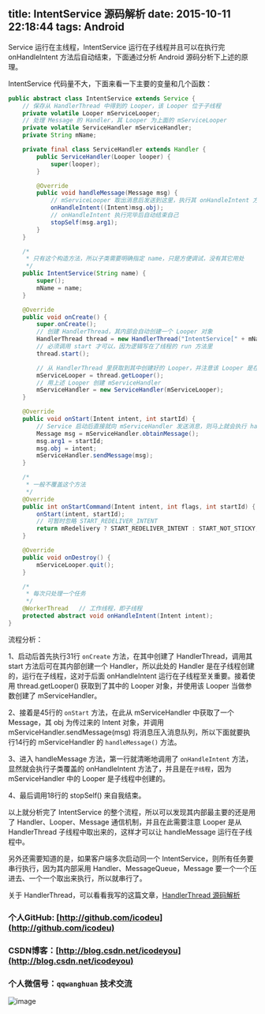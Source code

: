 title: IntentService 源码解析
date: 2015-10-11 22:18:44 
tags: Android
----

Service 运行在主线程，IntentService 运行在子线程并且可以在执行完 onHandleIntent 方法后自动结束，下面通过分析 Android 源码分析下上述的原理。

<!--more-->

IntentService 代码量不大，下面来看一下主要的变量和几个函数：

```java
public abstract class IntentService extends Service {
	// 保存从 HandlerThread 中得到的 Looper，该 Looper 位于子线程
    private volatile Looper mServiceLooper;
    // 处理 Message 的 Handler，其 Looper 为上面的 mServiceLooper
    private volatile ServiceHandler mServiceHandler;
    private String mName;

    private final class ServiceHandler extends Handler {
        public ServiceHandler(Looper looper) {
            super(looper);
        }

        @Override
        public void handleMessage(Message msg) {
        	// mServiceLooper 取出消息后发送到这里，执行其 onHandleIntent 方法，因为该 Looper 位于子线程，所以下面的两个方法都会运行在子线程
            onHandleIntent((Intent)msg.obj);
            // onHandleIntent 执行完毕后自动结束自己
            stopSelf(msg.arg1);
        }
    }

    /*
     * 只有这个构造方法，所以子类需要明确指定 name，只是方便调试，没有其它用处
     */
    public IntentService(String name) {
        super();
        mName = name;
    }

    @Override
    public void onCreate() {
        super.onCreate();
        // 创建 HandlerThread，其内部会自动创建一个 Looper 对象
        HandlerThread thread = new HandlerThread("IntentService[" + mName + "]");
        // 必须调用 start 才可以，因为逻辑写在了线程的 run 方法里
        thread.start();

        // 从 HandlerThread 里获取到其中创建好的 Looper，并注意该 Looper 是在子线程中创建的
        mServiceLooper = thread.getLooper();
        // 用上述 Looper 创建 mServiceHandler
        mServiceHandler = new ServiceHandler(mServiceLooper);
    }

    @Override
    public void onStart(Intent intent, int startId) {
    	// Service 启动后直接就向 mServiceHandler 发送消息，则马上就会执行 handleMessage 方法
        Message msg = mServiceHandler.obtainMessage();
        msg.arg1 = startId;
        msg.obj = intent;
        mServiceHandler.sendMessage(msg);
    }

    /*
     * 一般不覆盖这个方法
     */
    @Override
    public int onStartCommand(Intent intent, int flags, int startId) {
        onStart(intent, startId);
        // 可暂时忽略 START_REDELIVER_INTENT
        return mRedelivery ? START_REDELIVER_INTENT : START_NOT_STICKY;
    }

    @Override
    public void onDestroy() {
        mServiceLooper.quit();
    }

    /*
     * 每次只处理一个任务
     */
    @WorkerThread   // 工作线程，即子线程
    protected abstract void onHandleIntent(Intent intent);
}
```

流程分析：

1、启动后首先执行31行 `onCreate` 方法，在其中创建了 HandlerThread，调用其 start 方法后可在其内部创建一个 Handler，所以此处的 Handler 是在子线程创建的，运行在子线程，这对于后面 onHandleIntent 运行在子线程至关重要。接着使用 thread.getLooper() 获取到了其中的 Looper 对象，并使用该 Looper 当做参数创建了 mServiceHandler。

2、接着是45行的 `onStart` 方法，在此从 mServiceHandler 中获取了一个 Message，其 obj 为传过来的 Intent 对象，并调用 mServiceHandler.sendMessage(msg) 将消息压入消息队列，所以下面就要执行14行的 mServiceHandler 的 `handleMessage()` 方法。

3、进入 handleMessage 方法，第一行就清晰地调用了 `onHandleIntent` 方法，显然就会执行子类覆盖的 onHandleIntent 方法了，并且是在`子线程`，因为 mServiceHandler 中的 Looper 是子线程中创建的。

4、最后调用18行的 stopSelf() 来自我结束。 

以上就分析完了 IntentService 的整个流程，所以可以发现其内部最主要的还是用了 Handler、Looper、Message 通信机制，并且在此需要注意 Looper 是从 HandlerThread 子线程中取出来的，这样才可以让 handleMessage 运行在子线程中。

另外还需要知道的是，如果客户端多次启动同一个 IntentService，则所有任务要串行执行，因为其内部采用 Handler、MessageQueue，Message 要一个一个压进去、一个一个取出来执行，所以就串行了。

关于 HandlerThread，可以看看我写的这篇文章，[HandlerThread 源码解析](http://icodeyou.com/2015/10/11/2015-10-11-HandlerThread%E6%BA%90%E7%A0%81%E8%A7%A3%E6%9E%90/)


### 个人GitHub:  [http://github.com/icodeu](http://github.com/icodeu)

### CSDN博客：[http://blog.csdn.net/icodeyou](http://blog.csdn.net/icodeyou)

### 个人微信号：`qqwanghuan`  技术交流

![image](http://7xivx9.com1.z0.glb.clouddn.com/wxqrcode_260.png)
